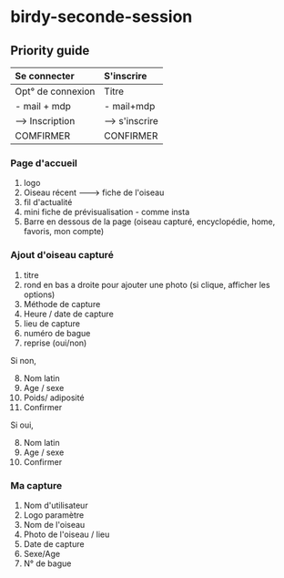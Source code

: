 # birdy-seconde-session

## Priority guide



| Se connecter      |     S'inscrire   | 
|:----------|:----------|
| Opt° de connexion     |        Titre        |  
| - mail + mdp       |        - mail+mdp        |     
| --> Inscription     |        --> s'inscrire        |     
| COMFIRMER| CONFIRMER|


### Page d'accueil 

1. logo
2. Oiseau récent ---> fiche de l'oiseau
3. fil d'actualité 
4. mini fiche de prévisualisation - comme insta 
5. Barre en dessous de la page (oiseau capturé, encyclopédie, home, favoris, mon compte)

### Ajout d'oiseau capturé

1. titre
2. rond en bas a droite pour ajouter une photo (si clique, afficher les options)
3. Méthode de capture
4. Heure / date de capture 
5. lieu de capture
6. numéro de bague
7. reprise (oui/non)

Si non,
 
8. Nom latin
9. Age / sexe
10. Poids/ adiposité
11. Confirmer

Si oui, 

8. Nom latin
9. Age / sexe
10. Confirmer

### Ma capture

1. Nom d'utilisateur
2. Logo paramètre
3. Nom de l'oiseau
4. Photo de l'oiseau / lieu 
5. Date de capture
6. Sexe/Age
7. N° de bague

